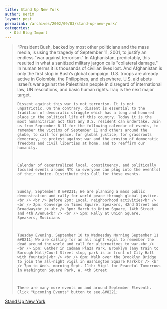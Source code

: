 ```yaml
---
title: Stand Up New York
author: Kerim
layout: post
permalink: /archives/2002/09/03/stand-up-new-york/
categories:
  - Old Blog Import
---
```


>   &#8220;President Bush, backed by most other politicians and the mass media, is using the tragedy of September 11, 2001, to justify an endless "war against terrorism." In Afghanistan, predictably, this resulted in what a sanitized military jargon calls "collateral damage." In human terms it is thousands of civilian lives lost. And Afghanistan is only the first stop in Bush&#8217;s global campaign. U.S. troops are already active in Colombia, the Philippines, and elsewhere. U.S. aid abets Israel&#8217;s war against the Palestinian people in disregard of international law, UN resolutions, and basic human rights. Iraq is the next major target. 
>   
>   
>     Dissent against this war is not terrorism. It is not unpatriotic. On the contrary, dissent is essential to the tradition of democratic struggle which has a long and honored place in the political life of this country. Today it is the most humanitarian act that any U.S. resident can undertake. Join us from September 6-11 for the following calendar of events, to remember the victims of September 11 and others around the globe, to call for peace, for global justice, for grassroots democracy, to protest against war and the erosion of democratic freedoms and civil liberties at home, and to reaffirm our humanity.
>   
>   
>   
>     Calendar of decentralized local, constituency, and politically focused events around NYC so everyone can plug into the event(s) of their choice. Distribute this Call for these events.
>   
>   
>   
>     Sunday, September 8 &#8211; We are planning a mass public demonstration and rally for world peace through global justice.<br /> <br /> Before 2pm: Local, neighborhood activities<br /> <br /> 2pm: Converge on Times Square, Speakers, 42nd Street and Broadway<br /> <br /> 3pm: March to Union Square, 14th Street and 4th Avenue<br /> <br /> 5pm: Rally at Union Square, Speakers, Musicians
>   
>   
>   
>     Tuesday Evening, September 10 to Wednesday Morning September 11 &#8211; We are calling for an all night vigil to remember the dead around the world and call for alternatives to war.<br /> <br /> 5pm: Gather in Cadman Plaza Park, Brooklyn (any train to Borough Hall/Court Street stop, park is in front of City Hall with fountain)<br /> <br /> 6pm: Walk over the Brooklyn Bridge to join the all-night vigil in Washington Square Park<br /> <br /> 7pm to Weds. morning Sept. 11th: Vigil for Peaceful Tomorrows in Washington Square Park, W. 4th Street
>   
>   
>   
>     There are many more events on and around September Eleventh. Click "Upcoming Events" button to see.&#8221;
>   


<a href="http://www.standupny.org/" onclick="_gaq.push(['_trackEvent', 'outbound-article', 'http://www.standupny.org/', 'Stand Up New York']);" >Stand Up New York</a>

